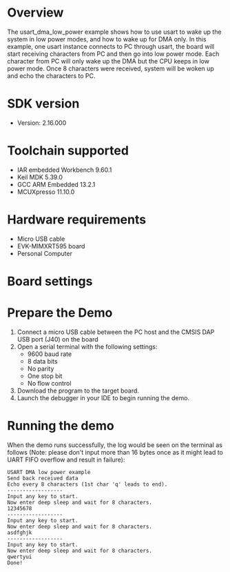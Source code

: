 Overview
========
The usart_dma_low_power example shows how to use usart to wake up the system
in low power modes, and how to wake up for DMA only.
In this example, one usart instance connects to PC through usart, the board will
start receiving characters from PC and then go into low power mode. Each character
from PC will only wake up the DMA but the CPU keeps in low power mode. Once 8
characters were received, system will be woken up and echo the characters to PC.

SDK version
===========
- Version: 2.16.000

Toolchain supported
===================
- IAR embedded Workbench  9.60.1
- Keil MDK  5.39.0
- GCC ARM Embedded  13.2.1
- MCUXpresso  11.10.0

Hardware requirements
=====================
- Micro USB cable
- EVK-MIMXRT595 board
- Personal Computer

Board settings
==============

Prepare the Demo
================
1.  Connect a micro USB cable between the PC host and the CMSIS DAP USB port (J40) on the board
2.  Open a serial terminal with the following settings:
    - 9600 baud rate
    - 8 data bits
    - No parity
    - One stop bit
    - No flow control
3.  Download the program to the target board.
4.  Launch the debugger in your IDE to begin running the demo.

Running the demo
================
When the demo runs successfully, the log would be seen on the terminal as follows (Note: please
don't input more than 16 bytes once as it might lead to UART FIFO overflow and result in failure):

~~~~~~~~~~~~~~~~~~~~~~~~~~~~~~
USART DMA low power example
Send back received data
Echo every 8 characters (1st char 'q' leads to end).
------------------
Input any key to start.
Now enter deep sleep and wait for 8 characters.
12345678
------------------
Input any key to start.
Now enter deep sleep and wait for 8 characters.
asdfghjk
------------------
Input any key to start.
Now enter deep sleep and wait for 8 characters.
qwertyui
Done!
~~~~~~~~~~~~~~~~~~~~~~~~~~~~~~
